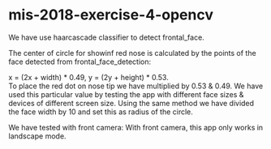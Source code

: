 # mis-2018-exercise-4-opencv

We have use haarcascade classifier to detect frontal_face. 

The center of circle for showinf red nose is calculated by the points of the face detected from frontal_face_detection: 

x = (2x + width)  * 0.49, 
y = (2y + height)  * 0.53.  
To place the red dot on nose tip we have multiplied by 0.53 & 0.49. We have used this particular value by testing the app with different face sizes & devices of different screen size. 
Using the same method we have divided the face width by 10 and set this as radius of the circle. 

We have tested with front camera: 
With front camera, this app only works in landscape mode.
